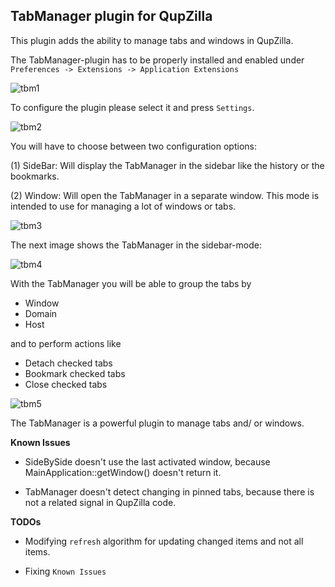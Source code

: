 TabManager plugin for QupZilla
-------------------------------------------------
This plugin adds the ability to manage tabs and windows in QupZilla.

The TabManager-plugin has to be properly installed and enabled under `Preferences -> Extensions -> Application Extensions`

![tbm1](http://i.imgur.com/Qle6PYa.png)

To configure the plugin please select it and press `Settings`.

![tbm2](http://i.imgur.com/fF81MSX.png)

You will have to choose between two configuration options:

(1) SideBar: Will display the TabManager in the sidebar like the history or the bookmarks.

(2) Window: Will open the TabManager in a separate window. This mode is intended to use for managing a lot of windows or tabs.

![tbm3](http://i.imgur.com/uvVqEAi.png)

The next image shows the TabManager in the sidebar-mode:

![tbm4](http://i.imgur.com/KmOKs0k.png)

With the TabManager you will be able to group the tabs by

- Window
- Domain
- Host

and to perform actions like

- Detach checked tabs
- Bookmark checked tabs
- Close checked tabs

![tbm5](http://i.imgur.com/j3E5z9t.png)

The TabManager is a powerful plugin to manage tabs and/ or windows.

**Known Issues**

* SideBySide doesn't use the last activated window, because MainApplication::getWindow() doesn't return it.

* TabManager doesn't detect changing in pinned tabs, because there is not a related signal in QupZilla code.

**TODOs**

* Modifying `refresh` algorithm for updating changed items and not all items.

* Fixing `Known Issues`
